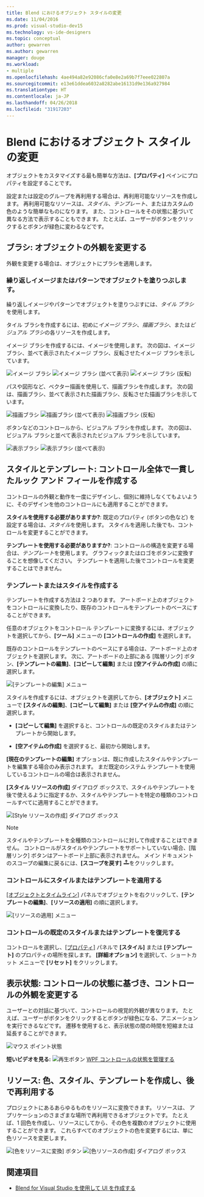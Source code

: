 ```yaml
---
title: Blend におけるオブジェクト スタイルの変更
ms.date: 11/04/2016
ms.prod: visual-studio-dev15
ms.technology: vs-ide-designers
ms.topic: conceptual
author: gewarren
ms.author: gewarren
manager: douge
ms.workload:
- multiple
ms.openlocfilehash: 4ae494a82e92086cfa0e8e2a69b7f7eee022807a
ms.sourcegitcommit: e13e61ddea6032a8282abe16131d9e136a927984
ms.translationtype: HT
ms.contentlocale: ja-JP
ms.lasthandoff: 04/26/2018
ms.locfileid: "31917203"
---
```

# <a name="modify-the-style-of-objects-in-blend"></a>Blend におけるオブジェクト スタイルの変更

オブジェクトをカスタマイズする最も簡単な方法は、**[プロパティ]** ペインにプロパティを設定することです。

設定または設定のグループを再利用する場合は、再利用可能なリソースを作成します。 再利用可能なリソースは、*スタイル*、*テンプレート*、またはカスタムの色のような簡単なものになります。 また、コントロールをその状態に基づいて異なる方法で表示することもできます。 たとえば、ユーザーがボタンをクリックするとボタンが緑色に変わるなどです。

## <a name="brushes-modify-the-appearance-of-an-object"></a>ブラシ: オブジェクトの外観を変更する

外観を変更する場合は、オブジェクトにブラシを適用します。

### <a name="paint-a-repeating-image-or-pattern-on-an-object"></a>繰り返しイメージまたはパターンでオブジェクトを塗りつぶします。

繰り返しイメージやパターンでオブジェクトを塗りつぶすには、*タイル ブラシ*を使用します。

タイル ブラシを作成するには、初めに*イメージ ブラシ*、*描画ブラシ*、または*ビジュアル ブラシ*の各リソースを作成します。

イメージ ブラシを作成するには、イメージを使用します。 次の図は、イメージ ブラシ、並べて表示されたイメージ ブラシ、反転させたイメージ ブラシを示しています。

![イメージ ブラシ](../designers/media/81f84f56-906d-456b-8288-d77da1e01e31.png) ![イメージ ブラシ (並べて表示)](../designers/media/d3782ca8-64da-47a4-a095-c6cdd0fa47a2.png) ![イメージ ブラシ (反転)](../designers/media/38ae3691-f3f1-4a1e-82ca-c7fa164bf56e.png)

パスや図形など、ベクター描画を使用して、描画ブラシを作成します。 次の図は、描画ブラシ、並べて表示された描画ブラシ、反転させた描画ブラシを示しています。

![描画ブラシ](../designers/media/197666ac-ef57-4c5c-9779-669e991a00a5.png) ![描画ブラシ (並べて表示)](../designers/media/ba09cda3-4cee-40ba-b3d4-edc032158bdc.png) ![描画ブラシ (反転)](../designers/media/15bf6021-620c-4490-9eae-086153d3f14f.png)

ボタンなどのコントロールから、ビジュアル ブラシを作成します。 次の図は、ビジュアル ブラシと並べて表示されたビジュアル ブラシを示しています。

![表示ブラシ](../designers/media/fb6c90e0-153c-48fe-b563-e601beac6227.png) ![表示ブラシ (並べて表示)](../designers/media/e261b99f-7d8f-4d91-bc84-19c7beccc255.png)

## <a name="styles-and-templates-create-a-consistent-look-and-feel-across-controls"></a>スタイルとテンプレート: コントロール全体で一貫したルック アンド フィールを作成する

コントロールの外観と動作を一度にデザインし、個別に維持しなくてもよいように、そのデザインを他のコントロールにも適用することができます。

**スタイルを使用する必要がありますか?**: 既定のプロパティ (ボタンの色など) を設定する場合は、*スタイル*を使用します。 スタイルを適用した後でも、コントロールを変更することができます。

**テンプレートを使用する必要がありますか?**: コントロールの構造を変更する場合は、*テンプレート*を使用します。 グラフィックまたはロゴをボタンに変換することを想像してください。 テンプレートを適用した後でコントロールを変更することはできません。

### <a name="create-a-template-or-style"></a>テンプレートまたはスタイルを作成する

テンプレートを作成する方法は 2 つあります。 アートボード上のオブジェクトをコントロールに変換したり、既存のコントロールをテンプレートのベースにすることができます。

任意のオブジェクトをコントロール テンプレートに変換するには、オブジェクトを選択してから、**[ツール]** メニューの **[コントロールの作成]** を選択します。

既存のコントロールをテンプレートのベースにする場合は、アートボード上のオブジェクトを選択します。 次に、アートボードの上部にある [階層リンク] ボタン、**[テンプレートの編集]**、**[コピーして編集]** または **[空アイテムの作成]** の順に選択します。

![[テンプレートの編集] メニュー](../designers/media/5ebdb33f-aad2-4c10-a328-5e8b04c56a36.png)

スタイルを作成するには、オブジェクトを選択してから、**[オブジェクト]** メニューで **[スタイルの編集]**、**[コピーして編集]** または **[空アイテムの作成]** の順に選択します。

- **[コピーして編集]** を選択すると、コントロールの既定のスタイルまたはテンプレートから開始します。

- **[空アイテムの作成]** を選択すると、最初から開始します。

**[現在のテンプレートの編集]** オプションは、既に作成したスタイルやテンプレートを編集する場合のみ表示されます。 まだ既定のシステム テンプレートを使用しているコントロールの場合は表示されません。

**[スタイル リソースの作成]** ダイアログ ボックスで、スタイルやテンプレートを後で使えるように指定するか、スタイルやテンプレートを特定の種類のコントロールすべてに適用することができます。

![[Style リソースの作成] ダイアログ ボックス](../designers/media/4818ee6a-ce60-4b79-91c8-3b1871829eea.png)

> [!NOTE]
> スタイルやテンプレートを全種類のコントロールに対して作成することはできません。 コントロールがスタイルやテンプレートをサポートしていない場合、[階層リンク] ボタンはアートボード上部に表示されません。
> メイン ドキュメントのスコープの編集に戻るには、**[スコープを戻す]** ![[スコープを戻す] アイコン](../designers/media/55844eb3-ed98-4f20-aa66-a6f5b23eeb2b.png)をクリックします。

### <a name="apply-a-style-or-template-to-a-control"></a>コントロールにスタイルまたはテンプレートを適用する

[[オブジェクトとタイムライン]](../designers/creating-a-ui-by-using-blend-for-visual-studio.md#tour-of-the-objects-and-timeline-panel) パネルでオブジェクトを右クリックして、**[テンプレートの編集]**、**[リソースの適用]** の順に選択します。

![[リソースの適用] メニュー](../designers/media/dc12debc-7711-47d9-84ce-10322a384397.png)

### <a name="restore-the-default-style-or-template-of-a-control"></a>コントロールの既定のスタイルまたはテンプレートを復元する

コントロールを選択し、[[プロパティ]](../designers/creating-a-ui-by-using-blend-for-visual-studio.md#tour-of-the-properties-panel) パネルで **[スタイル]** または **[テンプレート]** のプロパティの場所を探します。 **[詳細オプション]** を選択して、ショートカット メニューで **[リセット]** をクリックします。

## <a name="visual-states-change-the-appearance-of-a-control-based-on-its-state"></a>表示状態: コントロールの状態に基づき、コントロールの外観を変更する

ユーザーとの対話に基づいて、コントロールの視覚的外観が異なります。 たとえば、ユーザーがボタンをクリックするとボタンが緑色になる、アニメーションを実行できるなどです。 遷移を使用すると、表示状態の間の時間を短縮または延長することができます。

![マウス ポイント状態](../designers/media/a95c671a-5639-40b9-83db-1e6b214330d5.png)

**短いビデオを見る:** ![再生ボタン](../designers/media/bldadminconsoleinitialconfigicon.PNG) [WPF コントロールの状態を管理する](https://www.youtube.com/watch?v=m0PlkF5i6uw)

## <a name="resources-create-colors-styles-and-templates-and-reuse-them-later"></a>リソース: 色、スタイル、テンプレートを作成し、後で再利用する

プロジェクトにあるあらゆるものをリソースに変換できます。 リソースは、 アプリケーションのさまざまな場所で再利用できるオブジェクトです。 たとえば、1 回色を作成し、リソースにしてから、その色を複数のオブジェクトに使用することができます。 これらすべてのオブジェクトの色を変更するには、単に色リソースを変更します。

![[色をリソースに変換] ボタン](../designers/media/89203705-cf66-46e0-b153-52a23cd744f7.png) ![[色リソースの作成] ダイアログ ボックス](../designers/media/6bff8b19-3cd5-41a0-bbf9-ff65532d5aae.png)

## <a name="see-also"></a>関連項目

- [Blend for Visual Studio を使用して UI を作成する](../designers/creating-a-ui-by-using-blend-for-visual-studio.md)